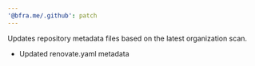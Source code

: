 ```yaml
---
'@bfra.me/.github': patch
---
```

Updates repository metadata files based on the latest organization scan.

- Updated renovate.yaml metadata
